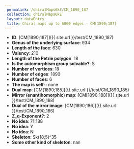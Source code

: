 ```yaml
--- 
 permalink: /chiralMaps6kE/CM_1890_187 
 collection: chiralMaps6kE
 layout: dataEntry
 title: Chiral maps up to 6000 edges - CM[1890;187]
---
```


- **ID**: [CM[1890;187]]({{ site.url }}/test/CM_1890_187)
- **Genus of the underlying surface**: 934
- **Length of the face**: 630
- **Valency**: 210
- **Length of the Petrie polygon**: 18
- **Is the automorphism group solvable?**: S
- **Number of vertices**: 18
- **Number of edges**: 1890
- **Number of faces**: 6
- **The map is self-**: none
- **Dual map**: [CM[1890;185]]({{ site.url }}/test/CM_1890_185)
- **Mirror (enantihomorphic) map**: [CM[1890;188]]({{ site.url }}/test/CM_1890_188)
- **Dual of the mirror image**: [CM[1890;186]]({{ site.url }}/test/CM_1890_186)
- **Z_q-Exponent?**: 2
- **No idea**:  71:188
- **No idea**: Y
- **No idea**: N
- **Skeleton**: Sk(18;5)^35
- **Some other kind of skeleton**: nan
